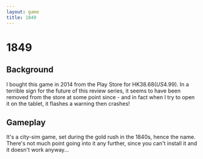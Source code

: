 ```yaml
---
layout: game
title: 1849
---
```

1849
====

Background
----------
I bought this game in 2014 from the Play Store for HK$38.68 (US$4.99). In a terrible sign for the future of this review series, it seems to have been removed from the store at some point since - and in fact when I try to open it on the tablet, it flashes a warning then crashes!

Gameplay
--------
It's a city-sim game, set during the gold rush in the 1840s, hence the name. There's not much point going into it any further, since you can't install it and it doesn't work anyway...
